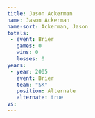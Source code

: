 ```yaml
---
title: Jason Ackerman
name: Jason Ackerman
name-sort: Ackerman, Jason
totals:
 - event: Brier
   games: 0
   wins: 0
   losses: 0
years:
 - year: 2005
   event: Brier
   team: "SK"
   position: Alternate
   alternate: true
vs:
---
```

